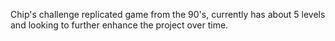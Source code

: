 Chip's challenge replicated game from the 90's, currently has about 5 levels and looking to further enhance the project over time.
